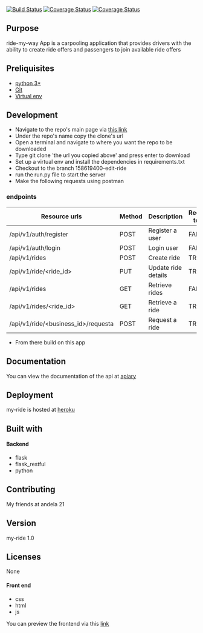[![Build Status](https://travis-ci.org/xcixor/my-ride.svg?branch=158619400-edit-ride)](https://travis-ci.org/xcixor/my-ride)
[![Coverage Status](https://coveralls.io/repos/github/xcixor/my-ride/badge.svg?branch=158619400-edit-ride)](https://coveralls.io/github/xcixor/my-ride?branch=158619400-edit-ride)
[![Coverage Status](https://coveralls.io/repos/github/xcixor/my-ride/badge.svg?branch=158619400-edit-ride)](https://coveralls.io/github/xcixor/my-ride?branch=158619400-edit-ride)

## Purpose
ride-my-way App is a carpooling application that provides drivers with the ability to create ride offers and passengers to join available ride offers

## Preliquisites
* [python 3*](https://www.python.org/downloads/)
* [Git](https://git-scm.com/)
* [Virtual env](https://virtualenv.pypa.io/en/stable/)

## Development
* Navigate to the repo's main page via  [this link](https://github.com/xcixor/my-ride)
* Under the repo's name copy the clone's url
* Open a terminal and navigate to where you want the repo to be downloaded
* Type git clone 'the url you copied above' and press enter to download
* Set up a virtual env and install the dependencies in requirements.txt
* Checkout to the branch 158619400-edit-ride
* run the run.py file to start the server
* Make the following requests using postman
### endpoints
|Resource urls                                    | Method     | Description               | Requires token  |
|-------------------------------------------------|------------|---------------------------|-----------------|
| /api/v1/auth/register                           |   POST     | Register a user           |    FALSE        |
| /api/v1/auth/login                              |   POST     | Login user                |    FALSE        |
| /api/v1/rides                                   |   POST     | Create ride               |    TRUE         |
| /api/v1/ride/&lt;ride_id&gt;                    |   PUT      | Update ride details       |    TRUE         |
| /api/v1/rides                                   |   GET      | Retrieve rides            |    FALSE        |
| /api/v1/rides/&lt;ride_id&gt;                   |   GET      | Retrieve a ride           |    TRUE         |
| /api/v1/ride/&lt;business_id&gt;/requesta       |   POST     | Request a ride            |    TRUE         |

* From there build on this app

## Documentation
You can view the documentation of the api at [apiary](https://myride.docs.apiary.io/#)

## Deployment
my-ride is hosted at [heroku]( https://my-ride.herokuapp.com/)

## Built with
#### Backend
* flask
* flask_restful
* python
## Contributing
My friends at andela 21
## Version
my-ride 1.0
## Licenses
None
#### Front end
* css
* html
* js

You can preview the frontend via this [link](https://xcixor.github.io/my-ride)
